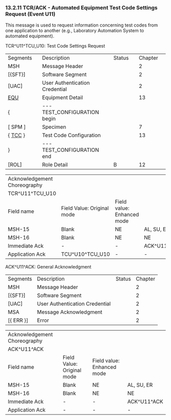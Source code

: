 ### 13.2.11 TCR/ACK - Automated Equipment Test Code Settings Request (Event U11)

This message is used to request information concerning test codes from one application to another (e.g., Laboratory Automation System to automated equipment).

TCR^U11^TCU_U10: Test Code Settings Request

|     |     |     |     |     |     |     |     |
| --- | --- | --- | --- | --- | --- | --- | --- |
| Segments |  | Description |  | Status |  | Chapter |  |
| MSH |  | Message Header |  |  |  | 2 |  |
| [\{SFT}] |  | Software Segment |  |  |  | 2 |  |
| [UAC] |  | User Authentication Credential |  |  |  | 2 |  |
| [EQU](#EQU) |  | Equipment Detail |  |  |  | 13 |  |
| \{ |  | --- TEST_CONFIGURATION begin |  |  |  |  |  |
| [ SPM ] |  | Specimen |  |  |  | 7 |  |
| \{ [TCC](#TCC) } |  | Test Code Configuration |  |  |  | 13 |  |
| } |  | --- TEST_CONFIGURATION end |  |  |  |  |  |
| [ROL] |  | Role Detail |  | B |  | 12 |  |

|     |     |     |     |     |     |
| --- | --- | --- | --- | --- | --- |
| Acknowledgement Choreography |  |  |  |  |  |
| TCR^U11^TCU_U10 |  |  |  |  |  |
| Field name | Field Value: Original mode | Field value: Enhanced mode |  |  |  |
| MSH-15 | Blank | NE | AL, SU, ER | NE | AL, SU, ER |
| MSH-16 | Blank | NE | NE | AL, SU, ER | AL, SU, ER |
| Immediate Ack | - | - | ACK^U11^ACK | - | ACK^U11^ACK |
| Application Ack | TCU^U10^TCU_U10 | - | - | TCU^U10^TCU_U10 | TCU^U10^TCU_U10 |

ACK^U11^ACK: General Acknowledgment

|     |     |     |     |
| --- | --- | --- | --- |
| Segments | Description | Status | Chapter |
| MSH | Message Header |  | 2 |
| [\{SFT}] | Software Segment |  | 2 |
| [UAC] | User Authentication Credential |  | 2 |
| MSA | Message Acknowledgment |  | 2 |
| [\{ ERR }] | Error |  | 2 |

|     |     |     |     |
| --- | --- | --- | --- |
| Acknowledgement Choreography |  |  |  |
| ACK^U11^ACK |  |  |  |
| Field name | Field Value: Original mode | Field value: Enhanced mode |  |
| MSH-15 | Blank | NE | AL, SU, ER |
| MSH-16 | Blank | NE | NE |
| Immediate Ack | - | - | ACK^U11^ACK |
| Application Ack | - | - | - |

